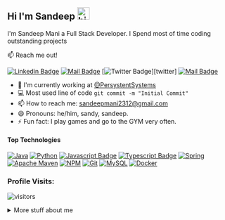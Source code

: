 ## Hi I'm Sandeep <img src="https://user-images.githubusercontent.com/1303154/88677602-1635ba80-d120-11ea-84d8-d263ba5fc3c0.gif" width="28px" alt="hi">

I'm Sandeep Mani a Full Stack Developer. I Spend most of time coding outstanding projects

:mailbox: Reach me out!

[![Linkedin Badge](https://img.shields.io/badge/-@sandeep--mani--kumar--kushwaha-0e76a8?style=plastic&labelColor=0e76a8&logo=linkedin&logoColor=white)][linkedIn] 
[![Mail Badge](https://img.shields.io/badge/-sandeepmani2312@-c0392b?style=plastic&labelColor=c0392b&logo=gmail&logoColor=white)][gmail]
[![Twitter Badge](https://img.shields.io/badge/-@sandeep__mani__-1ca0f1?style=plastic&labelColor=1ca0f1&logo=twitter&logoColor=white&link=https://twitter.com/sandeep_mani_)][twitter]
[![Mail Badge](https://img.shields.io/badge/-@sandy__eep__-e84393?style=plastic&labelColor=e84393&logo=instagram&logoColor=white)][insta] 

- 🔭 I'm currently working at [@PersystentSystems][persistent_github]
- :computer: Most used line of code `git commit -m "Initial Commit"`
- 📫 How to reach me: sandeepmani2312@gmail.com
- 😄 Pronouns: he/him, sandy, sandeep.
- ⚡ Fun fact: I play games and go to the GYM very often.

#### Top Technologies

[![Java](https://img.shields.io/badge/-java-%23ED8B00.svg?style=for-the-badge&labelColor=black&logo=java&logoColor=%23ED8B00)](#)
[![Python](https://img.shields.io/badge/python-3670A0?style=for-the-badge&labelColor=black&logo=python&logoColor=3670A0)](#)
[![Javascript Badge](https://img.shields.io/badge/-Javascript-F0DB4F?style=for-the-badge&labelColor=black&logo=javascript&logoColor=F0DB4F)](#) 
[![Typescript Badge](https://img.shields.io/badge/-Typescript-007acc?style=for-the-badge&labelColor=black&logo=typescript&logoColor=007acc)](#)
[![Spring](https://img.shields.io/badge/spring-%236DB33F.svg?style=for-the-badge&labelColor=black&logo=spring&logoColor=%236DB33F)](#)
[![Apache Maven](https://img.shields.io/badge/Apache%20Maven-C71A36?style=for-the-badge&labelColor=black&logo=Apache%20Maven&logoColor=C71A36)](#)
[![NPM](https://img.shields.io/badge/NPM-red.svg?style=for-the-badge&labelColor=black&logo=npm&logoColor=white)](#)
[![Git](https://img.shields.io/badge/git-%23F05033.svg?style=for-the-badge&labelColor=black&logo=git&logoColor=%23F05033)](#)
[![MySQL](https://img.shields.io/badge/-MySQL-orange?style=for-the-badge&labelColor=black&logo=mysql&logoColor=orange)](#)
[![Docker](https://img.shields.io/badge/-Docker-black?style=for-the-badge&logo=docker)](#)
### Profile Visits:

![visitors](https://visitor-badge.glitch.me/badge?page_id=Sandeep-Mani.visitor-badge)

<details>
<summary>
  More stuff about me
</summary>


I'm a passionate developer, with a demonstrated history of working in the information technology and services industry. But more importantly I'm passionate about technology, and bring ideas from skills and professional experience. Build, test and deploy scalable, highly available and modular software product.


![Sandeep's github stats](https://github-readme-stats.vercel.app/api?username=Sandeep-Mani&count_private=true&theme=tokyonight&hide=contribs,prs)

</details>


[linkedIn]:https://www.linkedin.com/in/sandeep-mani-kumar-kushwaha/
[gmail]:mailto:sandeepmani2312@gmail.com
[twitter]:https://twitter.com/sandeep_mani_
[insta]:https://instagram.com/sandy_eep_
[persistent_github]:https://github.com/persistentsystems

